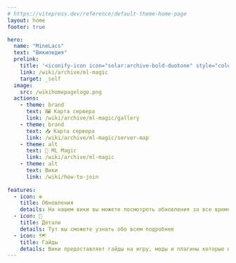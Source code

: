 ```yaml
---
# https://vitepress.dev/reference/default-theme-home-page
layout: home
footer: true

hero:
  name: "MineLacs" 
  text: "Википедия"
  prelink:
    title: '<iconify-icon icon="solar:archive-bold-duotone" style="color: #868dcc" ></iconify-icon> ML Magic <p> Сезон Окончен</p>'
    link: /wiki/archive/ml-magic
    target: _self
  image:
    src: /wikihomepagelogo.png
  actions:
    - theme: brand
      text: 🖼️ Карта сервера
      link: /wiki/archive/ml-magic/gallery
    - theme: brand
      text: 📥 Карта сервера
      link: /wiki/archive/ml-magic/server-map
    - theme: alt
      text: 🔮 ML Magic 
      link: /wiki/archive/ml-magic
    - theme: alt
      text: Вики
      link: /wiki/how-to-join
 
features: 
  - icon: ❇️
    title: Обновления
    details: На нашем вики вы можете посмотреть обновления за все время
  - icon: 🔎
    title: Детали
    details: Тут вы сможете узнать обо всем подробнее 
  - icon: 🗺️
    title: Гайды
    details: Вики предоставляет гайды на игру, моды и плагины которые используются на наших серверах
---
```


